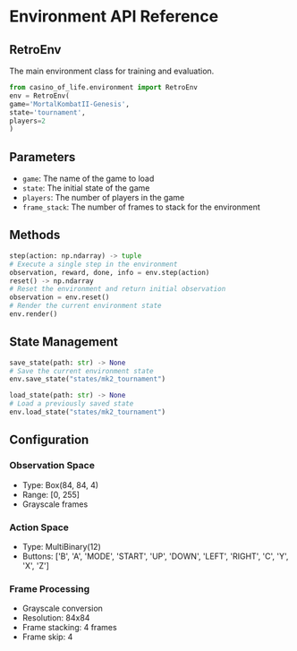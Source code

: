 # Environment API Reference

## RetroEnv

The main environment class for training and evaluation.
```python
from casino_of_life.environment import RetroEnv
env = RetroEnv(
game='MortalKombatII-Genesis',
state='tournament',
players=2
)
```
## Parameters

- `game`: The name of the game to load
- `state`: The initial state of the game
- `players`: The number of players in the game
- `frame_stack`: The number of frames to stack for the environment

## Methods
```python
step(action: np.ndarray) -> tuple
# Execute a single step in the environment
observation, reward, done, info = env.step(action)
reset() -> np.ndarray
# Reset the environment and return initial observation
observation = env.reset()
# Render the current environment state
env.render()
```
## State Management
```python
save_state(path: str) -> None
# Save the current environment state
env.save_state("states/mk2_tournament")
```
```python
load_state(path: str) -> None
# Load a previously saved state
env.load_state("states/mk2_tournament")
```

## Configuration

### Observation Space
- Type: Box(84, 84, 4)
- Range: [0, 255]
- Grayscale frames

### Action Space
- Type: MultiBinary(12)
- Buttons: ['B', 'A', 'MODE', 'START', 'UP', 'DOWN', 'LEFT', 'RIGHT', 'C', 'Y', 'X', 'Z']

### Frame Processing
- Grayscale conversion
- Resolution: 84x84
- Frame stacking: 4 frames
- Frame skip: 4
